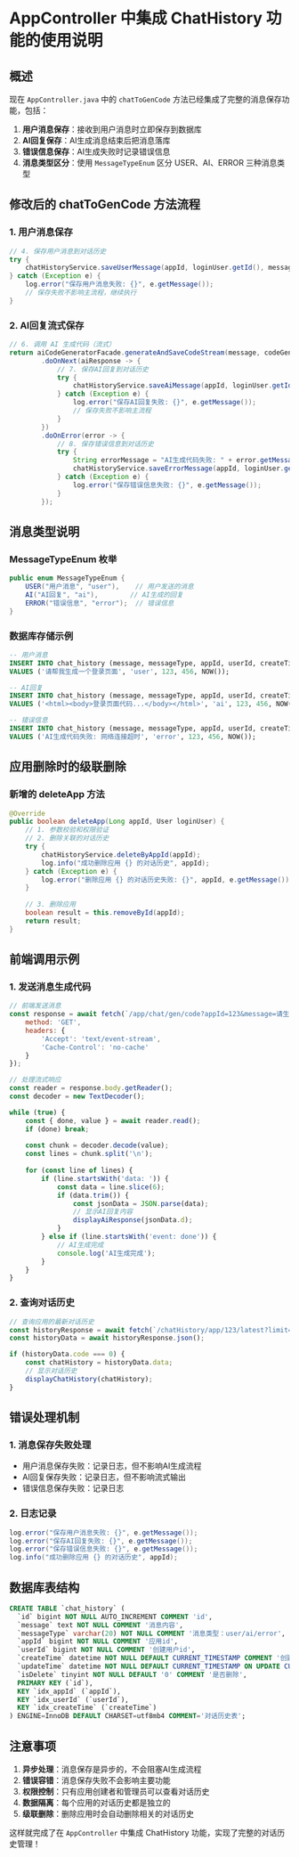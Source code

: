 # AppController 中集成 ChatHistory 功能的使用说明

## 概述

现在 `AppController.java` 中的 `chatToGenCode` 方法已经集成了完整的消息保存功能，包括：

1. **用户消息保存**：接收到用户消息时立即保存到数据库
2. **AI回复保存**：AI生成消息结束后把消息落库
3. **错误信息保存**：AI生成失败时记录错误信息
4. **消息类型区分**：使用 `MessageTypeEnum` 区分 USER、AI、ERROR 三种消息类型

## 修改后的 chatToGenCode 方法流程

### 1. 用户消息保存
```java
// 4. 保存用户消息到对话历史
try {
    chatHistoryService.saveUserMessage(appId, loginUser.getId(), message);
} catch (Exception e) {
    log.error("保存用户消息失败: {}", e.getMessage());
    // 保存失败不影响主流程，继续执行
}
```

### 2. AI回复流式保存
```java
// 6. 调用 AI 生成代码（流式）
return aiCodeGeneratorFacade.generateAndSaveCodeStream(message, codeGenTypeEnum, appId)
        .doOnNext(aiResponse -> {
            // 7. 保存AI回复到对话历史
            try {
                chatHistoryService.saveAiMessage(appId, loginUser.getId(), aiResponse);
            } catch (Exception e) {
                log.error("保存AI回复失败: {}", e.getMessage());
                // 保存失败不影响主流程
            }
        })
        .doOnError(error -> {
            // 8. 保存错误信息到对话历史
            try {
                String errorMessage = "AI生成代码失败: " + error.getMessage();
                chatHistoryService.saveErrorMessage(appId, loginUser.getId(), errorMessage);
            } catch (Exception e) {
                log.error("保存错误信息失败: {}", e.getMessage());
            }
        });
```

## 消息类型说明

### MessageTypeEnum 枚举
```java
public enum MessageTypeEnum {
    USER("用户消息", "user"),    // 用户发送的消息
    AI("AI回复", "ai"),        // AI生成的回复
    ERROR("错误信息", "error");  // 错误信息
}
```

### 数据库存储示例
```sql
-- 用户消息
INSERT INTO chat_history (message, messageType, appId, userId, createTime) 
VALUES ('请帮我生成一个登录页面', 'user', 123, 456, NOW());

-- AI回复
INSERT INTO chat_history (message, messageType, appId, userId, createTime) 
VALUES ('<html><body>登录页面代码...</body></html>', 'ai', 123, 456, NOW());

-- 错误信息
INSERT INTO chat_history (message, messageType, appId, userId, createTime) 
VALUES ('AI生成代码失败: 网络连接超时', 'error', 123, 456, NOW());
```

## 应用删除时的级联删除

### 新增的 deleteApp 方法
```java
@Override
public boolean deleteApp(Long appId, User loginUser) {
    // 1. 参数校验和权限验证
    // 2. 删除关联的对话历史
    try {
        chatHistoryService.deleteByAppId(appId);
        log.info("成功删除应用 {} 的对话历史", appId);
    } catch (Exception e) {
        log.error("删除应用 {} 的对话历史失败: {}", appId, e.getMessage());
    }
    
    // 3. 删除应用
    boolean result = this.removeById(appId);
    return result;
}
```

## 前端调用示例

### 1. 发送消息生成代码
```javascript
// 前端发送消息
const response = await fetch(`/app/chat/gen/code?appId=123&message=请生成一个登录页面`, {
    method: 'GET',
    headers: {
        'Accept': 'text/event-stream',
        'Cache-Control': 'no-cache'
    }
});

// 处理流式响应
const reader = response.body.getReader();
const decoder = new TextDecoder();

while (true) {
    const { done, value } = await reader.read();
    if (done) break;
    
    const chunk = decoder.decode(value);
    const lines = chunk.split('\n');
    
    for (const line of lines) {
        if (line.startsWith('data: ')) {
            const data = line.slice(6);
            if (data.trim()) {
                const jsonData = JSON.parse(data);
                // 显示AI回复内容
                displayAiResponse(jsonData.d);
            }
        } else if (line.startsWith('event: done')) {
            // AI生成完成
            console.log('AI生成完成');
        }
    }
}
```

### 2. 查询对话历史
```javascript
// 查询应用的最新对话历史
const historyResponse = await fetch(`/chatHistory/app/123/latest?limit=10`);
const historyData = await historyResponse.json();

if (historyData.code === 0) {
    const chatHistory = historyData.data;
    // 显示对话历史
    displayChatHistory(chatHistory);
}
```

## 错误处理机制

### 1. 消息保存失败处理
- 用户消息保存失败：记录日志，但不影响AI生成流程
- AI回复保存失败：记录日志，但不影响流式输出
- 错误信息保存失败：记录日志

### 2. 日志记录
```java
log.error("保存用户消息失败: {}", e.getMessage());
log.error("保存AI回复失败: {}", e.getMessage());
log.error("保存错误信息失败: {}", e.getMessage());
log.info("成功删除应用 {} 的对话历史", appId);
```

## 数据库表结构

```sql
CREATE TABLE `chat_history` (
  `id` bigint NOT NULL AUTO_INCREMENT COMMENT 'id',
  `message` text NOT NULL COMMENT '消息内容',
  `messageType` varchar(20) NOT NULL COMMENT '消息类型：user/ai/error',
  `appId` bigint NOT NULL COMMENT '应用id',
  `userId` bigint NOT NULL COMMENT '创建用户id',
  `createTime` datetime NOT NULL DEFAULT CURRENT_TIMESTAMP COMMENT '创建时间',
  `updateTime` datetime NOT NULL DEFAULT CURRENT_TIMESTAMP ON UPDATE CURRENT_TIMESTAMP COMMENT '更新时间',
  `isDelete` tinyint NOT NULL DEFAULT '0' COMMENT '是否删除',
  PRIMARY KEY (`id`),
  KEY `idx_appId` (`appId`),
  KEY `idx_userId` (`userId`),
  KEY `idx_createTime` (`createTime`)
) ENGINE=InnoDB DEFAULT CHARSET=utf8mb4 COMMENT='对话历史表';
```

## 注意事项

1. **异步处理**：消息保存是异步的，不会阻塞AI生成流程
2. **错误容错**：消息保存失败不会影响主要功能
3. **权限控制**：只有应用创建者和管理员可以查看对话历史
4. **数据隔离**：每个应用的对话历史都是独立的
5. **级联删除**：删除应用时会自动删除相关的对话历史

这样就完成了在 `AppController` 中集成 ChatHistory 功能，实现了完整的对话历史管理！




